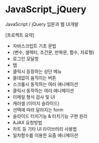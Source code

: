 # JavaScript_jQuery
JavaScript / jQuery 입문과 웹 UI개발

[프로젝트 요약]

- 자바스크립트 기초 문법
- (변수, 셀렉터, 조건문, 반복문, 함수, 자료형)
- 로그인 모달창
- 탭
- 클릭시 등장하는 상단 메뉴
- 쓸데없이 움직이는 버튼
- 스크롤시 동작하는 여러 애니메이션
- 클릭시 동작하는 여러 애니메이션
- 이메일 형식 검사 및 UI 
- 캐러셀 (이미지 슬라이드)
- 선택에 따라 달라지는 form
- 슬라이드 터치기능 & 터치기능 구현 원리
- AJAX 요청방법 
- 차트 등 기타 UI 라이브러리 사용법
- 일차함수를 이용한 요즘 애니메이션 
